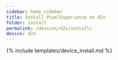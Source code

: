 ```yaml
---
sidebar: home_sidebar
title: Install PixelExperience on d2x
folder: install
permalink: /devices/d2x/install/
device: d2x
---
```

{% include templates/device_install.md %}
